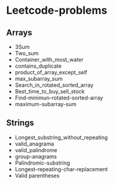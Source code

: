 # Leetcode-problems

<h2> Arrays</h2>
 <ul>
 <li>3Sum</li>
 <li>Two_sum</li>
 <li>Container_with_most_water</li>
 <li>contains_duplicate</li>
 <li>product_of_array_except_self</li>
 <li>max_subarray_sum</li>
 <li>Search_in_rotated_sorted_array</li>
 <li>Best_time_to_buy_sell_stock</li>
 <li>Find-minimun-rotated-sorted-array</li>
 <li>maximum-subarray-sum</li>
</ul>

<h2> Strings</h2>
<ul>
<li> Longest_substring_without_repeating</li>
<li> valid_anagrama</li>
<li> valid_palindrome</li>
<li> group-anagrams</li>
<li> Palindromic-substring</li>
<li> Longest-repeating-char-replacement</li>
<li> Valid parentheses</li>
</ul>